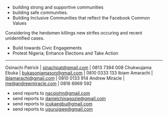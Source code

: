 - building strong and supportive communities
- building safe communities. 
- Building Inclusive Communities that reflect the Facebook Common Values

Considering the herdsmen killings
new strifes occuring and recent unidentified cases. 


- Build towards Civic Engagements 
- Protest Nigeria; Enhance Elections and Take Action


---------------------------------------------------------------------------------------------------------

Osinachi Patrick    |   sinachpat@gmail.com             | 0813 7394 008
Chukwujama Ebuka    |   bukasonjamason@gmail.com        | 0810 0333 133
Ibiam Amarachi      |   ibiamarachi@gmail.com           | 0810 0133 914
Andrew Miracle      |   me@andrewmiracle.com            | 0816 6969 592



- send reports to nacojohn@gmail.com
- send reports to danielchinagozie@gmail.com
- send reports to icukaegbu@gmail.com
- send reports to uguruigwe@gmail.com



